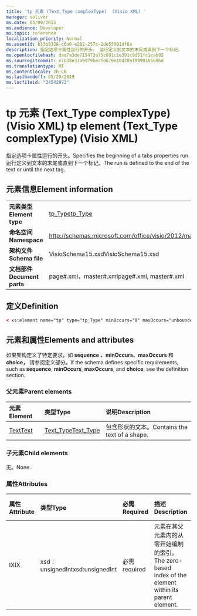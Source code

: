 ```yaml
---
title: 'tp 元素 (Text_Type complexType)  (Visio XML) '
manager: soliver
ms.date: 03/09/2015
ms.audience: Developer
ms.topic: reference
localization_priority: Normal
ms.assetid: b13b9328-c6a0-e282-257c-2de55901df6a
description: 指定选项卡属性运行的开头。 运行定义到文本的末尾或直到下一个标记。
ms.openlocfilehash: dad7a3de715473a75c601c1e391c9d51fc1cab85
ms.sourcegitcommit: e7b38e37a9d79becfd679e10420a19890165606d
ms.translationtype: MT
ms.contentlocale: zh-CN
ms.lasthandoff: 05/29/2019
ms.locfileid: "34542973"
---
```

# <a name="tp-element-text_type-complextype-visio-xml"></a><span data-ttu-id="45f66-104">tp 元素 (Text_Type complexType)  (Visio XML) </span><span class="sxs-lookup"><span data-stu-id="45f66-104">tp element (Text_Type complexType) (Visio XML)</span></span>

<span data-ttu-id="45f66-105">指定选项卡属性运行的开头。</span><span class="sxs-lookup"><span data-stu-id="45f66-105">Specifies the beginning of a tabs properties run.</span></span> <span data-ttu-id="45f66-106">运行定义到文本的末尾或直到下一个标记。</span><span class="sxs-lookup"><span data-stu-id="45f66-106">The run is defined to the end of the text or until the next tag.</span></span>
  
## <a name="element-information"></a><span data-ttu-id="45f66-107">元素信息</span><span class="sxs-lookup"><span data-stu-id="45f66-107">Element information</span></span>

|||
|:-----|:-----|
|<span data-ttu-id="45f66-108">**元素类型**</span><span class="sxs-lookup"><span data-stu-id="45f66-108">**Element type**</span></span> <br/> |[<span data-ttu-id="45f66-109">tp_Type</span><span class="sxs-lookup"><span data-stu-id="45f66-109">tp_Type</span></span>](tp_type-complextypevisio-xml.md) <br/> |
|<span data-ttu-id="45f66-110">**命名空间**</span><span class="sxs-lookup"><span data-stu-id="45f66-110">**Namespace**</span></span> <br/> |http://schemas.microsoft.com/office/visio/2012/main  <br/> |
|<span data-ttu-id="45f66-111">**架构文件**</span><span class="sxs-lookup"><span data-stu-id="45f66-111">**Schema file**</span></span> <br/> |<span data-ttu-id="45f66-112">VisioSchema15.xsd</span><span class="sxs-lookup"><span data-stu-id="45f66-112">VisioSchema15.xsd</span></span>  <br/> |
|<span data-ttu-id="45f66-113">**文档部件**</span><span class="sxs-lookup"><span data-stu-id="45f66-113">**Document parts**</span></span> <br/> |<span data-ttu-id="45f66-114">page#.xml，master#.xml</span><span class="sxs-lookup"><span data-stu-id="45f66-114">page#.xml, master#.xml</span></span>  <br/> |
   
## <a name="definition"></a><span data-ttu-id="45f66-115">定义</span><span class="sxs-lookup"><span data-stu-id="45f66-115">Definition</span></span>

```XML
< xs:element name="tp" type="tp_Type" minOccurs="0" maxOccurs="unbounded" ></xs:element >
```

## <a name="elements-and-attributes"></a><span data-ttu-id="45f66-116">元素和属性</span><span class="sxs-lookup"><span data-stu-id="45f66-116">Elements and attributes</span></span>

<span data-ttu-id="45f66-117">如果架构定义了特定要求，如 **sequence** **、minOccurs、maxOccurs** 和 **choice，** 请参阅定义部分。</span><span class="sxs-lookup"><span data-stu-id="45f66-117">If the schema defines specific requirements, such as **sequence**, **minOccurs**, **maxOccurs**, and **choice**, see the definition section.</span></span> 
  
### <a name="parent-elements"></a><span data-ttu-id="45f66-118">父元素</span><span class="sxs-lookup"><span data-stu-id="45f66-118">Parent elements</span></span>

|<span data-ttu-id="45f66-119">**元素**</span><span class="sxs-lookup"><span data-stu-id="45f66-119">**Element**</span></span>|<span data-ttu-id="45f66-120">**类型**</span><span class="sxs-lookup"><span data-stu-id="45f66-120">**Type**</span></span>|<span data-ttu-id="45f66-121">**说明**</span><span class="sxs-lookup"><span data-stu-id="45f66-121">**Description**</span></span>|
|:-----|:-----|:-----|
|[<span data-ttu-id="45f66-122">Text</span><span class="sxs-lookup"><span data-stu-id="45f66-122">Text</span></span>](text-element-shapesheet_type-complextypevisio-xml.md) <br/> |[<span data-ttu-id="45f66-123">Text_Type</span><span class="sxs-lookup"><span data-stu-id="45f66-123">Text_Type</span></span>](text_type-complextypevisio-xml.md) <br/> |<span data-ttu-id="45f66-124">包含形状的文本。</span><span class="sxs-lookup"><span data-stu-id="45f66-124">Contains the text of a shape.</span></span>  <br/> |
   
### <a name="child-elements"></a><span data-ttu-id="45f66-125">子元素</span><span class="sxs-lookup"><span data-stu-id="45f66-125">Child elements</span></span>

<span data-ttu-id="45f66-126">无。</span><span class="sxs-lookup"><span data-stu-id="45f66-126">None.</span></span>
  
### <a name="attributes"></a><span data-ttu-id="45f66-127">属性</span><span class="sxs-lookup"><span data-stu-id="45f66-127">Attributes</span></span>

|<span data-ttu-id="45f66-128">**属性**</span><span class="sxs-lookup"><span data-stu-id="45f66-128">**Attribute**</span></span>|<span data-ttu-id="45f66-129">**类型**</span><span class="sxs-lookup"><span data-stu-id="45f66-129">**Type**</span></span>|<span data-ttu-id="45f66-130">**必需**</span><span class="sxs-lookup"><span data-stu-id="45f66-130">**Required**</span></span>|<span data-ttu-id="45f66-131">**描述**</span><span class="sxs-lookup"><span data-stu-id="45f66-131">**Description**</span></span>|<span data-ttu-id="45f66-132">**可能的值**</span><span class="sxs-lookup"><span data-stu-id="45f66-132">**Possible values**</span></span>|
|:-----|:-----|:-----|:-----|:-----|
|<span data-ttu-id="45f66-133">IX</span><span class="sxs-lookup"><span data-stu-id="45f66-133">IX</span></span>  <br/> |<span data-ttu-id="45f66-134">xsd：unsignedInt</span><span class="sxs-lookup"><span data-stu-id="45f66-134">xsd:unsignedInt</span></span>  <br/> |<span data-ttu-id="45f66-135">必需</span><span class="sxs-lookup"><span data-stu-id="45f66-135">required</span></span>  <br/> |<span data-ttu-id="45f66-136">元素在其父元素内的从零开始编制的索引。</span><span class="sxs-lookup"><span data-stu-id="45f66-136">The zero-based index of the element within its parent element.</span></span>  <br/> |<span data-ttu-id="45f66-137">xsd：unsignedInt 类型的值。</span><span class="sxs-lookup"><span data-stu-id="45f66-137">Values of the xsd:unsignedInt type.</span></span>  <br/> |
   

